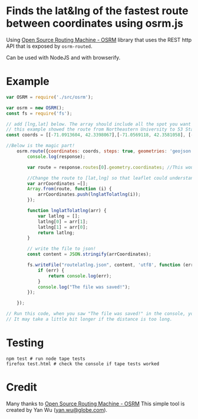 # Finds the lat&lng of the fastest route between coordinates using osrm.js

Using [Open Source Routing Machine - OSRM](https://github.com/Project-OSRM/osrm-backend) library that uses the REST http API
that is exposed by ```osrm-routed```.

Can be used with NodeJS and with browserify.

# Example

```js
var OSRM = require('./src/osrm');

var osrm = new OSRM();
const fs = require('fs');

// add [lng,lat] below. The array should include all the spot you want to include in the route. Actually, this is the only part you should change.
// this example showed the route from Northeastern University to 53 State Street to Malden
const coords = [[-71.0913604, 42.3398067],[-71.0569118, 42.3581058], [-71.0698143,42.4275271]];

//Below is the magic part!
    osrm.route({coordinates: coords, steps: true, geometries: 'geojson' }, function(error, response) {
        console.log(response);

        var route = response.routes[0].geometry.coordinates; //This would give you the route coordinates [lng, lat]

        //Change the route to [lat,lng] so that leaflet could understand.
        var arrCoordinates =[];
        Array.from(route, function (i) {
            arrCoordinates.push(lnglatTolatlng(i));
        });

        function lnglatTolatlng(arr) {
            var latlng = [];
            latlng[0] = arr[1];
            latlng[1] = arr[0];
            return latlng;
        }

        // write the file to json!
        const content = JSON.stringify(arrCoordinates);

        fs.writeFile("routelatlng.json", content, 'utf8', function (err) {
            if (err) {
                return console.log(err);
            }
            console.log("The file was saved!");
        });

    });

// Run this code, when you saw "The file was saved!" in the console, you can open ./src/routelatlng.json and get the latlng array of the route going through all the spot you mentioned in coords
// It may take a little bit longer if the distance is too long.


```

# Testing

```
npm test # run node tape tests
firefox test.html # check the console if tape tests worked
```

# Credit
Many thanks to [Open Source Routing Machine - OSRM](https://github.com/Project-OSRM/osrm-backend)
This simple tool is created by Yan Wu (yan.wu@globe.com).

